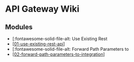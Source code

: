 API Gateway Wiki
===

Modules
---

- [:fontawesome-solid-file-alt: Use Existing Rest
- [[01-use-existing-rest-api]]
- [:fontawesome-solid-file-alt: Forward Path Parameters to
- [[02-forward-path-parameters-to-integration]]

[//begin]: # "Autogenerated link references for markdown compatibility"
[01-use-existing-rest-api]: 01-use-existing-rest-api.md "Use Existing Rest API"
[02-forward-path-parameters-to-integration]: 02-forward-path-parameters-to-integration.md "Forward Path Parameters to Integration"
[//end]: # "Autogenerated link references"